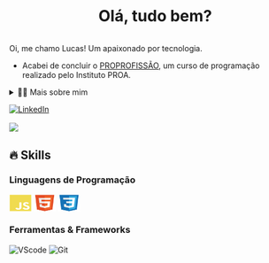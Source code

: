 <div id="user-content-toc">
  <ul align="center">
    <summary><h1 style="display: inline-block">Olá, tudo bem?</h1></summary>
</div>

<p>
  Oi, me chamo Lucas! Um apaixonado por tecnologia.

  - Acabei de concluir o [PROPROFISSÃO](https://www.proa.org.br/proprofissao/), um curso de programação realizado pelo Instituto PROA.
</p>

<details>
  <summary>👨‍💻 Mais sobre mim</summary>

  - 💬 Tenho experiência com HTML & CSS. Também sou Fundador da plataforma chamada "Impacto", tenho muito orgulho do que meus colegas e eu desenvolvemos pois acreditamos que isso pode mudar a sociedade. A plataforma ainda está em desenvolvimento.

  - 🎶 Me considero uma pessoa muito comunicativa e gosto de música e dança.
</details>

[![LinkedIn](https://img.shields.io/badge/LinkedIn-0077B5?style=for-the-badge&logo=linkedin&logoColor=white)](https://www.linkedin.com/in/lucas-tomaz-monteiro-331149270/)

   <a href="https://github.com/anuraghazra/convoychat">
  <img height=200 align="center" src="https://github-readme-stats.vercel.app/api/top-langs?username=LucasLTM&layout=compact&langs_count=8&card_width=320&theme=transparent" />
</a>
    
<!-- Portfolio -->

## 🔥 Skills

  <div style="flex-basis: 48%;">
    <h3>Linguagens de Programação</h3>
    <img align="center" alt="Js" height="30" width="40" src="https://raw.githubusercontent.com/devicons/devicon/master/icons/javascript/javascript-plain.svg">
    <img align="center" alt="HTML" height="30" width="40" src="https://raw.githubusercontent.com/devicons/devicon/master/icons/html5/html5-original.svg">
    <img align="center" alt="CSS" height="30" width="40" src="https://raw.githubusercontent.com/devicons/devicon/master/icons/css3/css3-original.svg">
  </div>
  
  <div style="flex-basis: 48%;">
    <h3>Ferramentas & Frameworks</h3>
    <img align="center" alt="VScode" height="30" width="40" src="https://cdn.jsdelivr.net/gh/devicons/devicon/icons/vscode/vscode-original.svg">
    <img align="center" alt="Git" height="30" width="40" src="https://cdn.jsdelivr.net/gh/devicons/devicon/icons/git/git-original.svg">
  </div>
